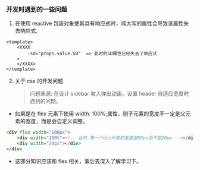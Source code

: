 ### 开发时遇到的一些问题

1. 在使用 reactive 包装对象使其具有响应式时，纯大写的属性会导致该属性失去响应式.

```vue
<template>
    <XXXX
        :sd="props.value.SD"  => 此时的SD属性已经失去了响应式
    >
    </XXXX>
</template>

```

2. 关于 css 的开发问题
    > 问题来源: 在设计 sidebar 收入弹出动画，设置 header 自适应宽度时遇到的问题。

-   如果是在 flex 元素下使用 width: 100%;属性，则子元素的宽度不一定是父元素的宽度，而是会自定义调整。

```html
<div flex width="100px">
    <div width="100%"><!-- 此时 第一个div元素的宽度是80px而不是20px --></div>
    <div width="20px"></div>
</div>
```

-   这部分知识应该和 flex 相关，事后去深入了解学习下。
